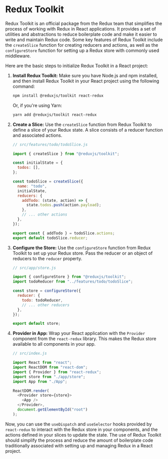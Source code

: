 # Redux Toolkit

Redux Toolkit is an official package from the Redux team that simplifies the process of working with Redux in React applications. It provides a set of utilities and abstractions to reduce boilerplate code and make it easier to write and maintain Redux code. Some key features of Redux Toolkit include the `createSlice` function for creating reducers and actions, as well as the `configureStore` function for setting up a Redux store with commonly used middleware.

Here are the basic steps to initialize Redux Toolkit in a React project:

1. **Install Redux Toolkit:**
   Make sure you have Node.js and npm installed, and then install Redux Toolkit in your React project using the following command:

   ```bash
   npm install @reduxjs/toolkit react-redux
   ```

   Or, if you're using Yarn:

   ```bash
   yarn add @reduxjs/toolkit react-redux
   ```

2. **Create a Slice:**
   Use the `createSlice` function from Redux Toolkit to define a slice of your Redux state. A slice consists of a reducer function and associated actions.

   ```javascript
   // src/features/todo/todoSlice.js

   import { createSlice } from "@reduxjs/toolkit";

   const initialState = {
     todos: [],
   };

   const todoSlice = createSlice({
     name: "todo",
     initialState,
     reducers: {
       addTodo: (state, action) => {
         state.todos.push(action.payload);
       },
       // ... other actions
     },
   });

   export const { addTodo } = todoSlice.actions;
   export default todoSlice.reducer;
   ```

3. **Configure the Store:**
   Use the `configureStore` function from Redux Toolkit to set up your Redux store. Pass the reducer or an object of reducers to the `reducer` property.

   ```javascript
   // src/app/store.js

   import { configureStore } from "@reduxjs/toolkit";
   import todoReducer from "../features/todo/todoSlice";

   const store = configureStore({
     reducer: {
       todo: todoReducer,
       // ... other reducers
     },
   });

   export default store;
   ```

4. **Provider in App:**
   Wrap your React application with the `Provider` component from the `react-redux` library. This makes the Redux store available to all components in your app.

   ```javascript
   // src/index.js

   import React from "react";
   import ReactDOM from "react-dom";
   import { Provider } from "react-redux";
   import store from "./app/store";
   import App from "./App";

   ReactDOM.render(
     <Provider store={store}>
       <App />
     </Provider>,
     document.getElementById("root")
   );
   ```

Now, you can use the `useDispatch` and `useSelector` hooks provided by `react-redux` to interact with the Redux store in your components, and the actions defined in your slices to update the state. The use of Redux Toolkit should simplify the process and reduce the amount of boilerplate code traditionally associated with setting up and managing Redux in a React project.